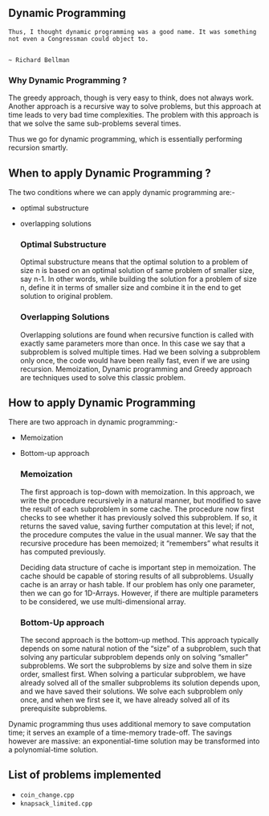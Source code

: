 ## Dynamic Programming

```
Thus, I thought dynamic programming was a good name. It was something not even a Congressman could object to.

                                                                                      ~ Richard Bellman
```

### Why Dynamic Programming ?

The greedy approach, though is very easy to think, does not always work. Another approach is a recursive way to solve problems, but this approach at time leads to very bad time complexities. The problem with this approach is that we solve the same sub-problems several times.

Thus we go for dynamic programming, which is essentially performing recursion smartly. 

## When to apply Dynamic Programming ?

The two conditions where we can apply dynamic programming are:-
* optimal substructure 
* overlapping solutions

    ### Optimal Substructure 

    Optimal substructure means that the optimal solution to a problem of size n is based on an optimal solution of same problem of smaller size, say n-1. In other words, while building the solution for a problem of size n, define it in terms of smaller size and combine it in the end to get solution to original problem.

    ### Overlapping Solutions

    Overlapping solutions are found when recursive function is called with exactly same parameters more than once. In this case we say that a subproblem is solved multiple times.  Had we been solving a subproblem only once, the code would have
    been really fast, even if we are using recursion. Memoization, Dynamic
    programming and Greedy approach are techniques used to solve this classic
    problem.

## How to apply Dynamic Programming

There are two approach in dynamic programming:-

* Memoization
* Bottom-up approach

    ### Memoization

    The first approach is top-down with memoization. In this approach, we write the procedure recursively in a natural manner, but modified to save the result of each subproblem in some cache. The procedure now first checks to see whether it has previously solved this subproblem. If so, it returns the saved value, saving further computation at this level; if not, the procedure computes the value in the usual manner. We say that the recursive procedure has been memoized; it “remembers” what results it has computed previously.

    Deciding data structure of cache is important step in memoization. The cache should be capable of storing results of all subproblems. Usually cache is an array or hash table. If our problem has only one parameter, then we can go for 1D-Arrays. However, if there are multiple parameters to be considered, we use multi-dimensional array.

    ### Bottom-Up approach

    The second approach is the bottom-up method. This approach typically depends on some natural notion of the “size” of a subproblem, such that solving any particular subproblem depends only on solving “smaller” subproblems. We sort the subproblems by size and solve them in size order, smallest first. When solving a particular subproblem, we have already solved all of the smaller subproblems its solution depends upon, and we have saved their solutions. We solve each subproblem only once, and when we first see it, we have already solved all of its prerequisite subproblems.

Dynamic programming thus uses additional memory to save computation time; it serves an example of a time-memory trade-off. The savings however are massive: an exponential-time solution may be transformed into a polynomial-time solution.

## List of problems implemented 

* ```coin_change.cpp```
* ```knapsack_limited.cpp```
